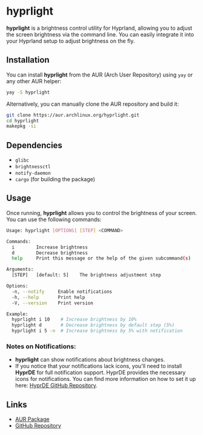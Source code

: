 # hyprlight

**hyprlight** is a brightness control utility for Hyprland, allowing you to adjust the screen brightness via the command line. You can easily integrate it into your Hyprland setup to adjust brightness on the fly.

## Installation

You can install **hyprlight** from the AUR (Arch User Repository) using `yay` or any other AUR helper:

```bash
yay -S hyprlight
```

Alternatively, you can manually clone the AUR repository and build it:

```bash
git clone https://aur.archlinux.org/hyprlight.git
cd hyprlight
makepkg -si
```

## Dependencies

- `glibc`
- `brightnessctl`
- `notify-daemon`
- `cargo` (for building the package)

## Usage

Once running, **hyprlight** allows you to control the brightness of your screen. You can use the following commands:

```bash
Usage: hyprlight [OPTIONS] [STEP] <COMMAND>

Commands:
  i        Increase brightness
  d        Decrease brightness
  help     Print this message or the help of the given subcommand(s)

Arguments:
  [STEP]   [default: 5]    The brightness adjustment step

Options:
  -n, --notify     Enable notifications
  -h, --help       Print help
  -V, --version    Print version

Example:
  hyprlight i 10    # Increase brightness by 10%
  hyprlight d       # Decrease brightness by default step (5%)
  hyprlight i 5 -n  # Increase brightness by 5% with notification
```

### Notes on Notifications:

- **hyprlight** can show notifications about brightness changes.
- If you notice that your notifications lack icons, you'll need to install **HyprDE** for full notification support. HyprDE provides the necessary icons for notifications. You can find more information on how to set it up here: [HyprDE GitHub Repository](https://github.com/HyDE-Project/HyDE).

## Links

- [AUR Package](https://aur.archlinux.org/packages/hyprlight)
- [GitHub Repository](https://github.com/canmi21/hyprlight)
